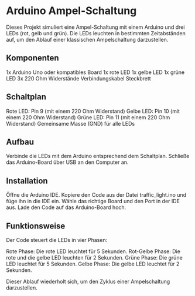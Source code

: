 # Arduino Ampel-Schaltung

Dieses Projekt simuliert eine Ampel-Schaltung mit einem Arduino und drei LEDs (rot, gelb und grün). Die LEDs leuchten in bestimmten Zeitabständen auf, um den Ablauf einer klassischen Ampelschaltung darzustellen.

## Komponenten

1x Arduino Uno oder kompatibles Board
1x rote LED
1x gelbe LED
1x grüne LED
3x 220 Ohm Widerstände
Verbindungskabel
Steckbrett

## Schaltplan

Rote LED: Pin 9 (mit einem 220 Ohm Widerstand)
Gelbe LED: Pin 10 (mit einem 220 Ohm Widerstand)
Grüne LED: Pin 11 (mit einem 220 Ohm Widerstand)
Gemeinsame Masse (GND) für alle LEDs

## Aufbau

Verbinde die LEDs mit dem Arduino entsprechend dem Schaltplan.
Schließe das Arduino-Board über USB an den Computer an.

## Installation

Öffne die Arduino IDE.
Kopiere den Code aus der Datei traffic_light.ino und füge ihn in die IDE ein.
Wähle das richtige Board und den Port in der IDE aus.
Lade den Code auf das Arduino-Board hoch.

## Funktionsweise

Der Code steuert die LEDs in vier Phasen:

Rote Phase: Die rote LED leuchtet für 5 Sekunden.
Rot-Gelbe Phase: Die rote und die gelbe LED leuchten für 2 Sekunden.
Grüne Phase: Die grüne LED leuchtet für 5 Sekunden.
Gelbe Phase: Die gelbe LED leuchtet für 2 Sekunden.


Dieser Ablauf wiederholt sich, um den Zyklus einer Ampelschaltung darzustellen.